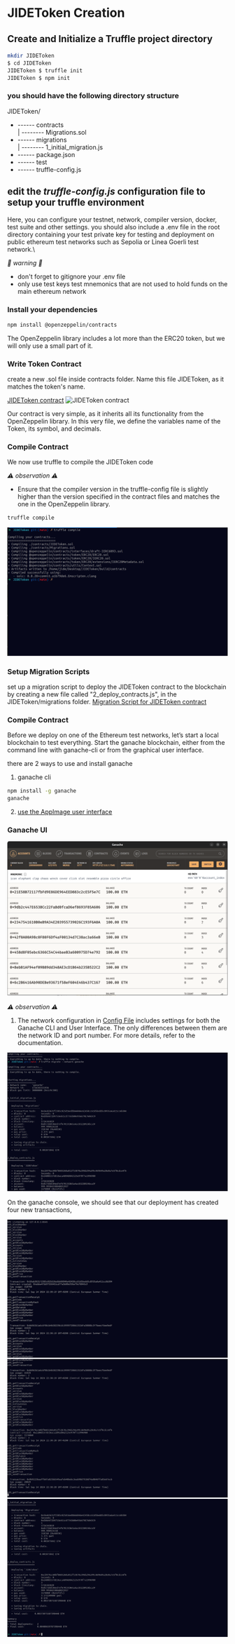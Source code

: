 # JIDEToken Creation
## Create and Initialize a Truffle project directory

```bash
mkdir JIDEToken
$ cd JIDEToken
JIDEToken $ truffle init
JIDEToken $ npm init
```
  ### you should have the following directory structure
   JIDEToken/
   + ------ contracts\
   |    -------- Migrations.sol
   + ------ migrations\
   |    -------- 1_initial_migration.js
   + ------ package.json
   + ------ test
   + ------ truffle-config.js

## edit the *truffle-config.js* configuration file to setup your truffle environment
 Here, you can configure your testnet, network, compiler version, docker, test suite and other settings. you should also include a .env file in the root directory containing your test private key for testing and deployment on public ethereum test networks such as Sepolia or Linea Goerli test network.\

 *🚨 warning 🚨*
 - don't forget to gitignore your .env file
 - only use test keys test mnemonics that are not used to hold funds on the main ethereum network

### Install your dependencies

```bash
npm install @openzeppelin/contracts
```
The OpenZeppelin library includes a lot more than the ERC20 token, but we will only use a small part of it.

### Write Token Contract
  create a new .sol file inside contracts folder. Name this file JIDEToken, as it matches the token's name.

  [JIDEToken contract](../JIDEToken/contracts/JIDEToken.sol)
  ![JIDEToken contract](../JIDEToken/docs/assets/jidetoken.png)


  Our contract is very simple, as it inherits all its functionality from the OpenZeppelin library.
  In this very file, we define the variables name of the Token, its symbol, and decimals.

### Compile Contract
We now use truffle to compile the JIDEToken code

*⚠️ observation ⚠️*
- Ensure that the compiler version in the truffle-config file is slightly higher than the version specified in the contract files and matches the one in the OpenZeppelin library.

```bash
truffle compile
```

![Truffle Compile](./docs/assets/truffle-compile.png)

### Setup Migration Scripts
set up a migration script to deploy the JIDEToken contract to the blockchain by creating a new file called "2_deploy_contracts.js", in the JIDEToken/migrations folder.
[Migration Script for JIDEToken contract](../JIDEToken/migrations/2_deploy_contracts.js)

### Compile Contract
Before we deploy on one of the Ethereum test networks, let’s start a local
blockchain to test everything. Start the ganache blockchain, either from the command line with ganache-cli or from the graphical user interface.

there are 2 ways to use and install ganache
1. ganache cli 
```bash
npm install -g ganache
ganache  
```
2. [use the AppImage user interface](https://medium.com/yavar/what-is-truffle-install-ganache-on-ubuntu-connect-ganache-in-metamask-a8cd8ed49797)

### Ganache UI

![Ganache UI](./docs/assets/ganacheui.png)

*⚠️ observation ⚠️*
1. The network configuration in [Config File](../JIDEToken/truffle-config.js)  includes settings for both the Ganache CLI and User Interface. The only differences between them are the network ID and port number. For more details, refer to the documentation.

![Truffle Migrate](./docs/assets/truffle-migrate.png)

On the ganache console, we should see that our deployment has created four
new transactions,


![Truffle Migrate](./docs/assets/ganachelog1.png)
![Truffle Migrate](./docs/assets/ganachelog2.png)
![Truffle Migrate](./docs/assets/ganachelogfinal.png)
